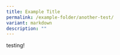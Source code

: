 ```yaml
---
title: Example Title
permalink: /example-folder/another-test/
variant: markdown
description: ""
---
```

testing!

